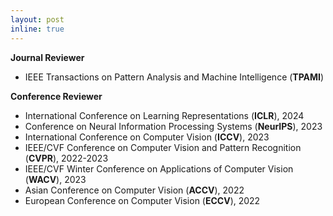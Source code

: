 ```yaml
---
layout: post
inline: true
---
```


**Journal Reviewer**
- IEEE Transactions on Pattern Analysis and Machine Intelligence (**TPAMI**)

**Conference Reviewer**
- International Conference on Learning Representations (**ICLR**), 2024
- Conference on Neural Information Processing Systems (**NeurIPS**), 2023
- International Conference on Computer Vision (**ICCV**), 2023
- IEEE/CVF Conference on Computer Vision and Pattern Recognition (**CVPR**), 2022-2023
- IEEE/CVF Winter Conference on Applications of Computer Vision (**WACV**), 2023
- Asian Conference on Computer Vision (**ACCV**), 2022
- European Conference on Computer Vision (**ECCV**), 2022

